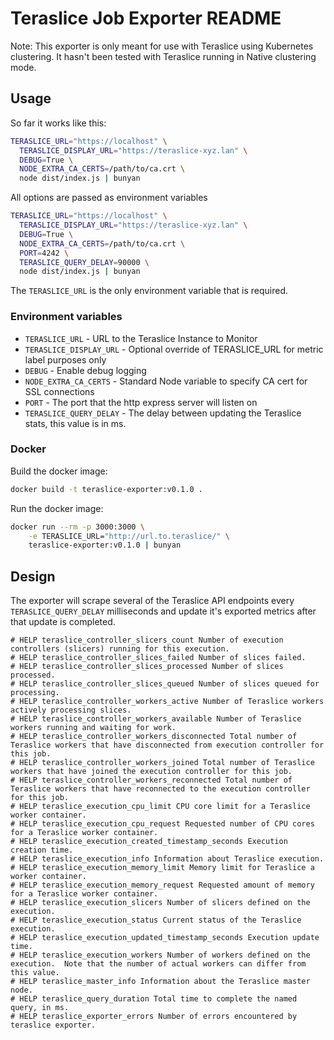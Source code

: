 # Teraslice Job Exporter README

Note: This exporter is only meant for use with Teraslice using Kubernetes
clustering.  It hasn't been tested with Teraslice running in Native clustering
mode.

## Usage

So far it works like this:

```bash
TERASLICE_URL="https://localhost" \
  TERASLICE_DISPLAY_URL="https://teraslice-xyz.lan" \
  DEBUG=True \
  NODE_EXTRA_CA_CERTS=/path/to/ca.crt \
  node dist/index.js | bunyan
```

All options are passed as environment variables

```bash
TERASLICE_URL="https://localhost" \
  TERASLICE_DISPLAY_URL="https://teraslice-xyz.lan" \
  DEBUG=True \
  NODE_EXTRA_CA_CERTS=/path/to/ca.crt \
  PORT=4242 \
  TERASLICE_QUERY_DELAY=90000 \
  node dist/index.js | bunyan
```

The `TERASLICE_URL` is the only environment variable that is required.

### Environment variables

* `TERASLICE_URL` - URL to the Teraslice Instance to Monitor
* `TERASLICE_DISPLAY_URL` - Optional override of TERASLICE_URL for metric label purposes only
* `DEBUG` - Enable debug logging
* `NODE_EXTRA_CA_CERTS` - Standard Node variable to specify CA cert for SSL
connections
* `PORT` - The port that the http express server will listen on
* `TERASLICE_QUERY_DELAY` - The delay between updating the Teraslice stats, this
value is in ms.

### Docker

Build the docker image:

```bash
docker build -t teraslice-exporter:v0.1.0 .
```

Run the docker image:

```bash
docker run --rm -p 3000:3000 \
    -e TERASLICE_URL="http://url.to.teraslice/" \
    teraslice-exporter:v0.1.0 | bunyan
```

## Design

The exporter will scrape several of the Teraslice API endpoints every
`TERASLICE_QUERY_DELAY` milliseconds and update it's exported metrics after that
update is completed.

```text
# HELP teraslice_controller_slicers_count Number of execution controllers (slicers) running for this execution.
# HELP teraslice_controller_slices_failed Number of slices failed.
# HELP teraslice_controller_slices_processed Number of slices processed.
# HELP teraslice_controller_slices_queued Number of slices queued for processing.
# HELP teraslice_controller_workers_active Number of Teraslice workers actively processing slices.
# HELP teraslice_controller_workers_available Number of Teraslice workers running and waiting for work.
# HELP teraslice_controller_workers_disconnected Total number of Teraslice workers that have disconnected from execution controller for this job.
# HELP teraslice_controller_workers_joined Total number of Teraslice workers that have joined the execution controller for this job.
# HELP teraslice_controller_workers_reconnected Total number of Teraslice workers that have reconnected to the execution controller for this job.
# HELP teraslice_execution_cpu_limit CPU core limit for a Teraslice worker container.
# HELP teraslice_execution_cpu_request Requested number of CPU cores for a Teraslice worker container.
# HELP teraslice_execution_created_timestamp_seconds Execution creation time.
# HELP teraslice_execution_info Information about Teraslice execution.
# HELP teraslice_execution_memory_limit Memory limit for Teraslice a worker container.
# HELP teraslice_execution_memory_request Requested amount of memory for a Teraslice worker container.
# HELP teraslice_execution_slicers Number of slicers defined on the execution.
# HELP teraslice_execution_status Current status of the Teraslice execution.
# HELP teraslice_execution_updated_timestamp_seconds Execution update time.
# HELP teraslice_execution_workers Number of workers defined on the execution.  Note that the number of actual workers can differ from this value.
# HELP teraslice_master_info Information about the Teraslice master node.
# HELP teraslice_query_duration Total time to complete the named query, in ms.
# HELP teraslice_exporter_errors Number of errors encountered by teraslice exporter.
```
